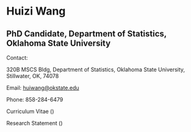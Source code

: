 # Huizi Wang 
## PhD Candidate, Department of Statistics, Oklahoma State University
Contact:

320B MSCS Bldg, Department of Statistics, Oklahoma State University, Stillwater, OK, 74078

Email: huiwang@okstate.edu

Phone: 858-284-6479

Curriculum Vitae ()

Research Statement ()

